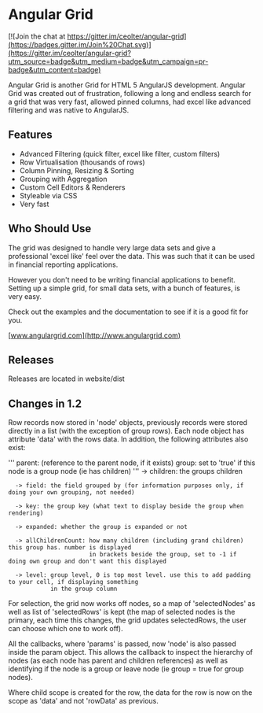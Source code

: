 
Angular Grid
==============

[![Join the chat at https://gitter.im/ceolter/angular-grid](https://badges.gitter.im/Join%20Chat.svg)](https://gitter.im/ceolter/angular-grid?utm_source=badge&utm_medium=badge&utm_campaign=pr-badge&utm_content=badge)

Angular Grid is another Grid for HTML 5 AngularJS development. Angular Grid was created
out of frustration, following a long and endless search for a grid that was very fast,
allowed pinned columns, had excel like advanced filtering and was native to AngularJS.

Features
--------------

- Advanced Filtering (quick filter, excel like filter, custom filters)
- Row Virtualisation (thousands of rows)
- Column Pinning, Resizing & Sorting
- Grouping with Aggregation
- Custom Cell Editors & Renderers
- Styleable via CSS
- Very fast

Who Should Use
--------------

The grid was designed to handle very large data sets and give a professional 'excel like' feel over the data.
This was such that it can be used in financial reporting applications.

However you don't need to be writing financial applications to benefit. Setting up a simple grid, for small
data sets, with a bunch of features, is very easy.

Check out the examples and the documentation to see if it is a good fit for you.

[www.angulargrid.com](http://www.angulargrid.com)

Releases
--------------

Releases are located in website/dist

Changes in 1.2
--------------

Row records now stored in 'node' objects, previously records were stored directly in a list (with the exception of
group rows). Each node object has attribute 'data' with the rows data. In addition, the following attributes also exist:

'''
  parent: (reference to the parent node, if it exists)
  group: set to 'true' if this node is a group node (ie has children)
'''
      -> children: the groups children

      -> field: the field grouped by (for information purposes only, if doing your own grouping, not needed)

      -> key: the group key (what text to display beside the group when rendering)

      -> expanded: whether the group is expanded or not

      -> allChildrenCount: how many children (including grand children) this group has. number is displayed
                           in brackets beside the group, set to -1 if doing own group and don't want this displayed

      -> level: group level, 0 is top most level. use this to add padding to your cell, if displaying something
                in the group column

For selection, the grid now works off nodes, so a map of 'selectedNodes' as well as list of 'selectedRows' is kept
(the map of selected nodes is the primary, each time this changes, the grid updates selectedRows, the user can choose which one to work off).

All the callbacks, where 'params' is passed, now 'node' is also passed inside the param object. This allows the callback
to inspect the hierarchy of nodes (as each node has parent and children references) as well as identifying if the node
is a group or leave node (ie group = true for group nodes).

Where child scope is created for the row, the data for the row is now on the scope as 'data' and not 'rowData' as previous.
